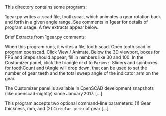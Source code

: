 This directory contains some programs:

1gear.py writes a .scad file, tooth.scad, which animates a gear
rotation back and forth in a given angle range.  See comments in 1gear
for details of program usage.  A few extracts appear below.


Brief Extracts from 1gear.py comments:

  When this program runs, it writes a file, tooth.scad.  Open
  tooth.scad in program openscad.  Click View / Animate.  Below the 3D
  viewport, boxes for FPS and Steps should appear; fill in numbers
  like 30 and 100.  In the Customizer panel, click the triangle next
  to `Params:`.  Sliders and spinboxes for toothCount and tAngle will
  drop down, that can be used to set the number of gear teeth and the
  total sweep angle of the indicator arm on the gear.

  The Customizer panel is available in OpenSCAD development snapshots
  (like openscad-nightly) since January 2017. [...]

  This program accepts two optional command-line parameters: (1) Gear
  thickness, mm, and (2) `Circular pitch` of gear [...]

